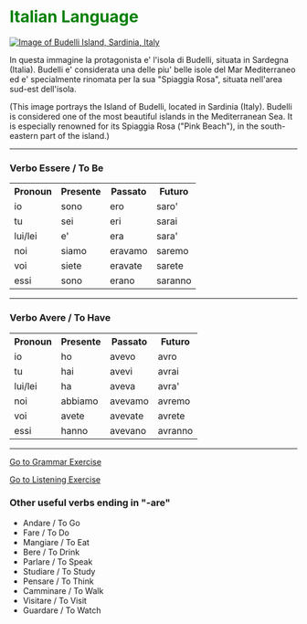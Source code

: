 <h1 style="color:green;">Italian Language</h1>

 <p>
   <a href="https://upload.wikimedia.org/wikipedia/commons/0/08/Spiaggia_rosa%2C_isola_di_budelli%2C_sardegna.jpg" 
 title="Budelli Island">
     
 <img class="imgLeft"
 src="https://upload.wikimedia.org/wikipedia/commons/0/08/Spiaggia_rosa%2C_isola_di_budelli%2C_sardegna.jpg" alt="Image of   Budelli Island, Sardinia, Italy">
 
 </a>

<p lang="it"> In questa immagine la protagonista e' l'isola di Budelli, situata in Sardegna (Italia). Budelli e' considerata una delle piu' belle isole del Mar Mediterraneo ed e' specialmente rinomata per la sua "Spiaggia Rosa", situata nell'area sud-est dell'isola. </p>

<p lang="en">(This image portrays the Island of Budelli, located in Sardinia (Italy). Budelli is considered one of the most beautiful islands in the Mediterranean Sea. It is especially renowned for its Spiaggia Rosa ("Pink Beach"), in the south-eastern part of the island.) </p> 
 
 <p style="clear:both;"></p>
 

  <hr>
  
<p>
 <h3> Verbo Essere / To Be </h3>
  <table lang="it">
  <tr> <th>Pronoun</th> <th>Presente</th> <th>Passato</th>  <th> Futuro</th> </tr>
  <tr><td>io</td><td>sono</td><td>ero</td><td>saro'</td></tr>
  <tr><td>tu</td><td>sei</td><td>eri</td><td>sarai</td></tr>
  <tr><td>lui/lei</td><td>e'</td><td>era</td><td>sara'</td></tr>
  <tr><td>noi</td><td>siamo</td><td>eravamo</td><td>saremo</td></tr>
  <tr><td>voi</td><td>siete</td><td>eravate</td><td>sarete</td></tr>
  <tr><td>essi</td><td>sono</td><td>erano</td><td>saranno</td></tr>
  </table>
</p>

  <hr>

<p>
 <h3> Verbo Avere / To Have </h3>
  <table lang="it">
  <tr> <th>Pronoun</th> <th>Presente</th> <th>Passato</th>  <th> Futuro</th> </tr>
  <tr><td>io</td><td>ho</td><td>avevo</td><td>avro</td></tr>
  <tr><td>tu</td><td>hai</td><td>avevi</td><td>avrai</td></tr>
  <tr><td>lui/lei</td><td>ha</td><td>aveva</td><td>avra'</td></tr>
  <tr><td>noi</td><td>abbiamo</td><td>avevamo</td><td>avremo</td></tr>
  <tr><td>voi</td><td>avete</td><td>avevate</td><td>avrete</td></tr>
  <tr><td>essi</td><td>hanno</td><td>avevano</td><td>avranno</td></tr>
  </table>
</p>

<hr>

<p>
<a style="float:right:" href="practice.html" class="btn2">Go to Grammar Exercise</a>
</p>
<div style="clear.both;"> </div>

<p>
<a style="float:right:" href="listening_exercise.html" class="btn2">Go to Listening Exercise</a>
</p>
<div style="clear.both;"> </div>

<h3> Other useful verbs ending in "-are" </h3>

<ul>
 <li> Andare / To Go </li>
 <li> Fare / To Do </li>
 <li> Mangiare / To Eat </li>
 <li> Bere / To Drink </li>
 <li> Parlare / To Speak </li>
 <li> Studiare / To Study </li>
 <li> Pensare / To Think </li>
 <li> Camminare / To Walk </li>
 <li> Visitare / To Visit </li>
 <li> Guardare / To Watch </li>
</ul>
 
